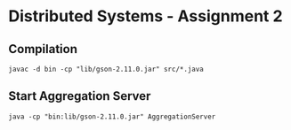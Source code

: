 # Distributed Systems - Assignment 2

## Compilation

```
javac -d bin -cp "lib/gson-2.11.0.jar" src/*.java
```

## Start Aggregation Server

```
java -cp "bin:lib/gson-2.11.0.jar" AggregationServer
```